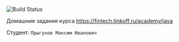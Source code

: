 ![Build Status](https://github.com/prygunov/tinkoff-java-course/actions/workflows/build.yml/badge.svg)

Домашние задания курса https://fintech.tinkoff.ru/academy/java

Студент: `Прыгунов Максим Иванович`
